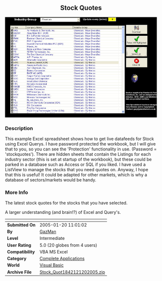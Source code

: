 ﻿<div align="center">

## Stock Quotes

<img src="PIC2005120110257918.JPG">
</div>

### Description

This example Excel spreadsheet shows how to get live datafeeds for Stock using Excel Querys. I have password protected the workbook, but I will give that to you, so you can see the 'Protection' functionality in use. (Password = 'stockquotes'). There are hidden sheets that contain the Listings for each industry sector (this is set at startup of the workbook), but these could be parked in a database such as Access or SQL if you liked. I have used a ListView to manage the stocks that you need quotes on. Anyway, I hope that this is useful! It could be adapted for other markets, which is why a database of sectors/markets would be handy.
 
### More Info
 
The latest stock quotes for the stocks that you have selected.

A larger understanding (and brain!?) of Excel and Query's.


<span>             |<span>
---                |---
**Submitted On**   |2005-01-20 11:01:02
**By**             |[GazMan](https://github.com/Planet-Source-Code/PSCIndex/blob/master/ByAuthor/gazman.md)
**Level**          |Intermediate
**User Rating**    |5.0 (20 globes from 4 users)
**Compatibility**  |VBA MS Excel
**Category**       |[Complete Applications](https://github.com/Planet-Source-Code/PSCIndex/blob/master/ByCategory/complete-applications__1-27.md)
**World**          |[Visual Basic](https://github.com/Planet-Source-Code/PSCIndex/blob/master/ByWorld/visual-basic.md)
**Archive File**   |[Stock\_Quot1842121202005\.zip](https://github.com/Planet-Source-Code/gazman-stock-quotes__1-58392/archive/master.zip)









